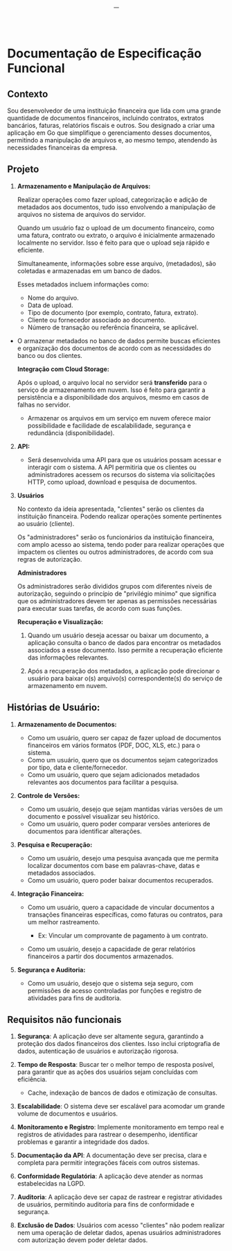 <div align="center">
<a href="#contexto" target="_blank">
    <img align="center" src="https://img.shields.io/badge/-Contexto-05122A?style=flat&logo=" alt=""/>
  </a>
  </a>  
     <a href="#projeto">
     <img align="center" src="https://img.shields.io/badge/-Projeto-05122A?style=flat&logo=Tecnologias" alt=""/>
     </a>
  <a href="#histórias-de-usuário">
     <img align="center" src="https://img.shields.io/badge/-Histórias-05122A?style=flat&logo=Tecnologias" alt=""/>  
      </a>  
       <a href="#requisitos-não-funcionais">
     <img align="center" src="https://img.shields.io/badge/-RNF-05122A?style=flat&logo=Tecnologias" alt=""/>  
      </a>       
</div>

<br><br>

# Documentação de Especificação Funcional

## Contexto

Sou desenvolvedor de uma instituição financeira que lida com uma grande quantidade de documentos financeiros, incluindo contratos, extratos bancários, faturas, relatórios fiscais e outros. Sou designado a criar uma aplicação em Go que simplifique o gerenciamento desses documentos, permitindo a manipulação de arquivos e, ao mesmo tempo, atendendo às necessidades financeiras da empresa.

## Projeto

1. **Armazenamento e Manipulação de Arquivos:**

   Realizar operações como fazer upload, categorização e adição de metadados aos documentos, tudo isso envolvendo a manipulação de arquivos no sistema de arquivos do servidor.

   Quando um usuário faz o upload de um documento financeiro, como uma fatura, contrato ou extrato, o arquivo é inicialmente armazenado localmente no servidor. Isso é feito para que o upload seja rápido e eficiente.

   Simultaneamente, informações sobre esse arquivo, (metadados), são coletadas e armazenadas em um banco de dados. 
   
   Esses metadados incluem informações como:   
   - Nome do arquivo.
   - Data de upload.
   - Tipo de documento (por exemplo, contrato, fatura, extrato).
   - Cliente ou fornecedor associado ao documento.
   - Número de transação ou referência financeira, se aplicável.

- O armazenar metadados no banco de dados permite buscas eficientes e organização dos documentos de acordo com as necessidades do banco ou dos clientes.

    **Integração com Cloud Storage:**

    Após o upload, o arquivo local no servidor será **transferido** para o serviço de armazenamento em nuvem. Isso é feito para garantir a persistência e a disponibilidade dos arquivos, mesmo em casos de falhas no servidor.

    - Armazenar os arquivos em um serviço em nuvem oferece maior possibilidade e facilidade de escalabilidade, segurança e redundância (disponibilidade).

2. **API:**
   - Será desenvolvida uma API para que os usuários possam acessar e interagir com o sistema. A API permitiria que os clientes ou administradores acessem os recursos do sistema via solicitações HTTP, como upload, download e pesquisa de documentos.

3. **Usuários**

   No contexto da ideia apresentada, "clientes" serão os clientes da instituição financeira. Podendo realizar operações somente pertinentes ao usuário (cliente). 
   
   Os "administradores" serão os funcionários da instituição financeira, com amplo acesso ao sistema, tendo poder para realizar operações que impactem os clientes ou outros administradores, de acordo com sua regras de autorização.

   **Administradores**

   Os administradores serão divididos grupos com diferentes niveis de autorização, seguindo o princípio de "privilégio mínimo" que significa que os administradores devem ter apenas as permissões necessárias para executar suas tarefas, de acordo com suas funções.
   
    **Recuperação e Visualização:**

    1. Quando um usuário deseja acessar ou baixar um documento, a aplicação consulta o banco de dados para encontrar os metadados associados a esse documento. Isso permite a recuperação eficiente das informações relevantes.

    2. Após a recuperação dos metadados, a aplicação pode direcionar o usuário para baixar o(s) arquivo(s) correspondente(s) do serviço de armazenamento em nuvem.
    

## Histórias de Usuário:

1. **Armazenamento de Documentos:**
   - Como um usuário, quero ser capaz de fazer upload de documentos financeiros em vários formatos (PDF, DOC, XLS, etc.) para o sistema.
   - Como um usuário, quero que os documentos sejam categorizados por tipo, data e cliente/fornecedor.
   - Como um usuário, quero que sejam adicionados metadados relevantes aos documentos para facilitar a pesquisa.

2. **Controle de Versões:**
   - Como um usuário, desejo que sejam mantidas várias versões de um documento e possível visualizar seu histórico.
   - Como um usuário, quero poder comparar versões anteriores de documentos para identificar alterações.

3. **Pesquisa e Recuperação:**
   - Como um usuário, desejo uma pesquisa avançada que me permita localizar documentos com base em palavras-chave, datas e metadados associados.
   - Como um usuário, quero poder baixar documentos recuperados.

4. **Integração Financeira:**
   - Como um usuário, quero a capacidade de vincular documentos a transações financeiras específicas, como faturas ou contratos, para um melhor rastreamento.
      
      - Ex: Vincular um comprovante de pagamento à um contrato.       

   - Como um usuário, desejo a capacidade de gerar relatórios financeiros a partir dos documentos armazenados.

5. **Segurança e Auditoria:**
   - Como um usuário, desejo que o sistema seja seguro, com permissões de acesso controladas por funções e registro de atividades para fins de auditoria.


## Requisitos não funcionais

1. **Segurança**: A aplicação deve ser altamente segura, garantindo a proteção dos dados financeiros dos clientes. Isso inclui criptografia de dados, autenticação de usuários e autorização rigorosa.

2. **Tempo de Resposta**: Buscar ter o melhor tempo de resposta posível, para garantir que as ações dos usuários sejam concluídas com eficiência.
   - Cache, indexação de bancos de dados e otimização de consultas.

3. **Escalabilidade**: O sistema deve ser escalável para acomodar um grande volume de documentos e usuários.

4. **Monitoramento e Registro**: Implemente monitoramento em tempo real e registros de atividades para rastrear o desempenho, identificar problemas e garantir a integridade dos dados.

5. **Documentação da API**: A documentação deve ser precisa, clara e completa para permitir integrações fáceis com outros sistemas.

6. **Conformidade Regulatória**: A aplicação deve atender as normas estabelecidas na LGPD.

7. **Auditoria**: A aplicação deve ser capaz de rastrear e registrar atividades de usuários, permitindo auditoria para fins de conformidade e segurança.

8. **Exclusão de Dados**: Usuários com acesso "clientes" não podem realizar nem uma operação de deletar dados, apenas usuários administradores com autorização devem poder deletar dados.

